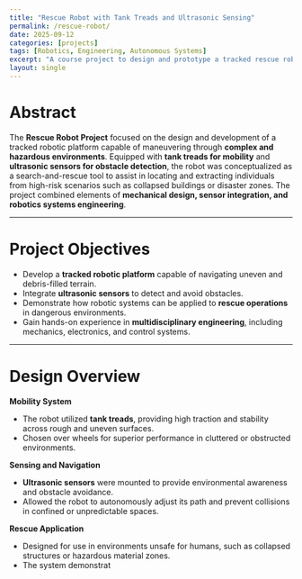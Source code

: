 ```yaml
---
title: "Rescue Robot with Tank Treads and Ultrasonic Sensing"
permalink: /rescue-robot/
date: 2025-09-12
categories: [projects]
tags: [Robotics, Engineering, Autonomous Systems]
excerpt: "A course project to design and prototype a tracked rescue robot equipped with ultrasonic sensors for navigation in hazardous environments."
layout: single
---
```


# Abstract  
The **Rescue Robot Project** focused on the design and development of a tracked robotic platform capable of maneuvering through **complex and hazardous environments**. Equipped with **tank treads for mobility** and **ultrasonic sensors for obstacle detection**, the robot was conceptualized as a search-and-rescue tool to assist in locating and extracting individuals from high-risk scenarios such as collapsed buildings or disaster zones. The project combined elements of **mechanical design, sensor integration, and robotics systems engineering**.  

---

# Project Objectives  
- Develop a **tracked robotic platform** capable of navigating uneven and debris-filled terrain.  
- Integrate **ultrasonic sensors** to detect and avoid obstacles.  
- Demonstrate how robotic systems can be applied to **rescue operations** in dangerous environments.  
- Gain hands-on experience in **multidisciplinary engineering**, including mechanics, electronics, and control systems.  

---

# Design Overview  
**Mobility System**  
- The robot utilized **tank treads**, providing high traction and stability across rough and uneven surfaces.  
- Chosen over wheels for superior performance in cluttered or obstructed environments.  

**Sensing and Navigation**  
- **Ultrasonic sensors** were mounted to provide environmental awareness and obstacle avoidance.  
- Allowed the robot to autonomously adjust its path and prevent collisions in confined or unpredictable spaces.  

**Rescue Application**  
- Designed for use in environments unsafe for humans, such as collapsed structures or hazardous material zones.  
- The system demonstrat
